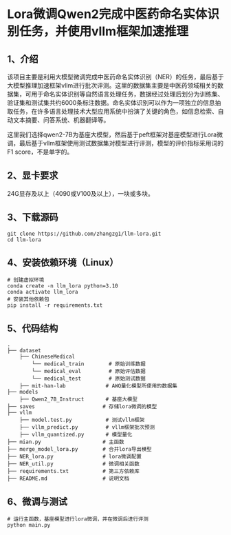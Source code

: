 # Lora微调Qwen2完成中医药命名实体识别任务，并使用vllm框架加速推理

## 1、介绍
 
该项目主要是利用大模型微调完成中医药命名实体识别（NER）的任务，最后基于大模型推理加速框架vllm进行批次评测。这里的数据集主要是中医药领域相关的数据集，可用于命名实体识别等自然语言处理任务，数据经过处理后划分为训练集、验证集和测试集共约6000条标注数据。命名实体识别可以作为一项独立的信息抽取任务，在许多语言处理技术大型应用系统中扮演了关键的角色，如信息检索、自动文本摘要、问答系统、机器翻译等。

这里我们选择qwen2-7B为基座大模型，然后基于peft框架对基座模型进行Lora微调，最后基于vllm框架使用测试数据集对模型进行评测，模型的评价指标采用词的 F1 score，不是单字的。

## 2、显卡要求

24G显存及以上（4090或V100及以上），一块或多块。

## 3、下载源码

```
git clone https://github.com/zhangzg1/llm-lora.git
cd llm-lora
```

## 4、安装依赖环境（Linux）

```
# 创建虚拟环境
conda create -n llm_lora python=3.10
conda activate llm_lora
# 安装其他依赖包
pip install -r requirements.txt
```

## 5、代码结构

```text
.
├── dataset                           
    ├── ChineseMedical
        └── medical_train        # 原始训练数据
        └── medical_eval         # 原始评估数据
        └── medical_test         # 原始测试数据
    ├── mit-han-lab             # AWQ量化模型所使用的数据集
├── models
    ├── Qwen2_7B_Instruct       # 基座大模型
├── saves                      # 存储lora微调的模型
├── vllm
    ├── model.test.py           # 测试vllm框架
    ├── vllm_predict.py         # vllm框架批次预测
    ├── vllm_quantized.py       # 模型量化
├── mian.py                    # 主函数
├── merge_model_lora.py        # 合并lora导出模型
├── NER_lora.py                # lora微调配置
├── NER_util.py                # 微调相关函数
├── requirements.txt           # 第三方依赖库
├── README.md                  # 说明文档             
```

## 6、微调与测试

```
# 运行主函数，基座模型进行lora微调，并在微调后进行评测
python main.py
```

